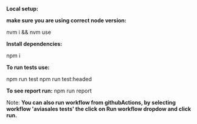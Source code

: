 **Local setup:**

**make sure you are using correct node version:**

nvm i && nvm use

**Install dependencies:**

npm i

**To run tests use:**

npm run test
npm run test:headed

**To see report run:**
npm run report

Note: **You can also run workflow from githubActions, by selecting workflow 'aviasales tests' the click on Run workflow dropdow and click run.**